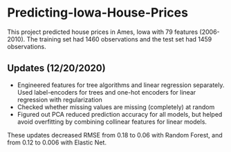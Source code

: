 # Predicting-Iowa-House-Prices
This project predicted house prices in Ames, Iowa with 79 features (2006-2010). The training set had 1460 observations and the test set had 1459 observations.
## Updates (12/20/2020)
* Engineered features for tree algorithms and linear regression separately. Used label-encoders for trees and one-hot encoders for linear regression with regularization
* Checked whether missing values are missing (completely) at random
* Figured out PCA reduced prediction accuracy for all models, but helped avoid overfitting by combining collinear features for linear models.

These updates decreased RMSE from 0.18 to 0.06 with Random Forest, and from 0.12 to 0.006 with Elastic Net.
